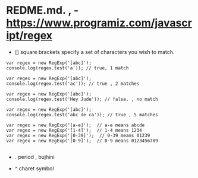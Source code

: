 # REDME.md. , - https://www.programiz.com/javascript/regex

- [] square brackets specify a set of characters you wish to match.

```JS
var regex = new RegExp('[abc]');
console.log(regex.test('a')); // true, 1 match

var regex = new RegExp('[abc]');
console.log(regex.test('ac')); // true , 2 matches

var regex = new RegExp('[abc]');
console.log(regex.test('Hey Jude')); // false. , no match

var regex = new RegExp('[abc]');
console.log(regex.test('abc de ca')); // true , 5 matches

var regex = new RegExp('[a-e]');  // a-e means abcde
var regex = new RegExp('[1-4]');  // 1-4 means 1234
var regex = new RegExp('[0-39]');  // 0-39 means 01239
var regex = new RegExp('[0-9]');  // 0-9 means 0123456789


```

- . period , bujhini 

- ^ charet symbol 
